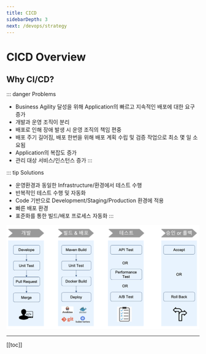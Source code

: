 ```yaml
---
title: CICD
sidebarDepth: 3
next: /devops/strategy
---
```


# CICD Overview

## Why CI/CD?


::: danger Problems
* Business Agility 달성을 위해 Application의 빠르고 지속적인 배포에 대한 요구 증가
* 개발과 운영 조직이 분리
* 배포로 인해 장애 발생 시 운영 조직의 책임 편중
* 배포 주기 길어짐, 배포 한번을 위해 배포 계획 수립 및 검증 작업으로 최소 몇 일 소요됨
* Application의 복잡도 증가
* 관리 대상 서비스/인스턴스 증가
:::

::: tip Solutions
* 운영환경과 동일한 Infrastructure/환경에서 테스트 수행
* 반복적인 테스트 수행 및 자동화
* Code 기반으로 Development/Staging/Production 환경에 적용
* 빠른 배포 환경
* 표준화를 통한 빌드/배포 프로세스 자동화
:::

![](./img/2020-03-06-11-26-11.png)

---
[[toc]]
<disqus/>